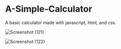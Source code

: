 # A-Simple-Calculator
A basic calculator made with javascript, html, and css.

![Screenshot (121)](https://user-images.githubusercontent.com/100755016/218456789-e1d94815-9e9b-46ea-bec4-b8a4c2547acc.png)

![Screenshot (122)](https://user-images.githubusercontent.com/100755016/218456824-930deb60-39c3-4293-8872-bd4ca306130c.png)

